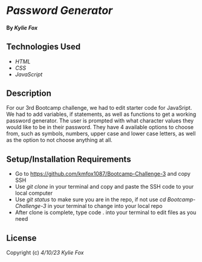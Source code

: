 # _Password Generator_

#### By _*Kylie Fox*_

## Technologies Used

* _HTML_
* _CSS_
* _JavaScript_

## Description

For our 3rd Bootcamp challenge, we had to edit starter code for JavaSript. We had to add variables, if statements, as well as functions to get a working password generator. The user is prompted with what character values they would like to be in their password. They have 4 available options to choose from, such as symbols, numbers, upper case and lower case letters, as well as the option to not choose anything at all.

## Setup/Installation Requirements

* Go to https://github.com/kmfox1087/Bootcamp-Challenge-3 and copy SSH 
* Use _git clone_ in your terminal and copy and paste the SSH code to your local computer
* Use _git status_ to make sure you are in the repo, if not use _cd Bootcamp-Challenge-3_ in your terminal to change into your local repo
* After clone is complete, type code . into your terminal to edit files as you need

## License

Copyright (c) _4/10/23_ _Kylie Fox_